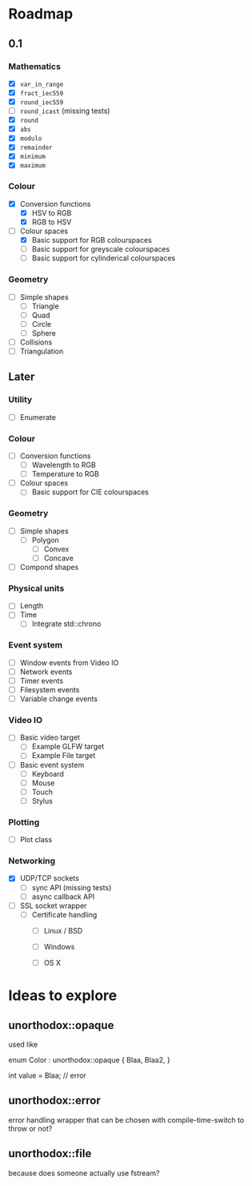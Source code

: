 Roadmap
=======

0.1
---

### Mathematics

- [x] `var_in_range`
- [x] `fract_iec559`
- [x] `round_iec559`
- [ ] `round_icast` (missing tests)
- [x] `round`
- [x] `abs`
- [x] `modulo`
- [x] `remainder`
- [x] `minimum`
- [x] `maximum`

### Colour
- [x] Conversion functions
  - [x] HSV to RGB
  - [x] RGB to HSV
- [ ] Colour spaces
  - [x] Basic support for RGB colourspaces
  - [ ] Basic support for greyscale colourspaces
  - [ ] Basic support for cylinderical colourspaces

### Geometry
- [ ] Simple shapes
  - [ ] Triangle
  - [ ] Quad
  - [ ] Circle
  - [ ] Sphere
- [ ] Collisions
- [ ] Triangulation

Later
-----

### Utility
- [ ] Enumerate

### Colour
- [ ] Conversion functions
  - [ ] Wavelength to RGB
  - [ ] Temperature to RGB
- [ ] Colour spaces
  - [ ] Basic support for CIE colourspaces

### Geometry
- [ ] Simple shapes
  - [ ] Polygon
    - [ ] Convex
    - [ ] Concave
- [ ] Compond shapes

### Physical units
- [ ] Length
- [ ] Time
  - [ ] Integrate std::chrono

### Event system
- [ ] Window events from Video IO
- [ ] Network events
- [ ] Timer events
- [ ] Filesystem events
- [ ] Variable change events

### Video IO
- [ ] Basic video target
  - [ ] Example GLFW target
  - [ ] Example File target
- [ ] Basic event system
  - [ ] Keyboard
  - [ ] Mouse
  - [ ] Touch
  - [ ] Stylus

### Plotting
- [ ] Plot class

  
### Networking
- [x] UDP/TCP sockets
  - [ ] sync API (missing tests)
  - [ ] async callback API
- [ ] SSL socket wrapper
  - [ ] Certificate handling
    - [ ] Linux / BSD
    - [ ] Windows
    - [ ] OS X


Ideas to explore
================

unorthodox::opaque
------------------
used like

enum Color : unorthodox::opaque
{
    Blaa,
    Blaa2,
}

int value = Blaa; // error

unorthodox::error
-----------------
error handling wrapper that can be chosen
with compile-time-switch to throw or not?

unorthodox::file
----------------
because does someone actually use fstream?
